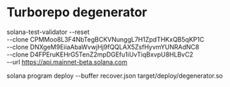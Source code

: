 # Turborepo degenerator

solana-test-validator --reset \
--clone CPMMoo8L3F4NbTegBCKVNunggL7H1ZpdTHKxQB5qKP1C \
--clone DNXgeM9EiiaAbaWvwjHj9fQQLAX5ZsfHyvmYUNRAdNC8 \
--clone D4FPEruKEHrG5TenZ2mpDGEfu1iUvTiqBxvpU8HLBvC2 \
--url https://api.mainnet-beta.solana.com

solana program deploy --buffer recover.json target/deploy/degenerator.so
